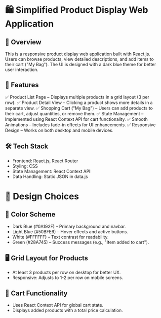 # 🛍️ Simplified Product Display Web Application
## 📌 Overview
This is a responsive product display web application built with React.js. Users can browse products, view detailed descriptions, and add items to their cart ("My Bag"). The UI is designed with a dark blue theme for better user interaction.

## 🚀 Features
✅ Product List Page – Displays multiple products in a grid layout (3 per row).
✅ Product Detail View – Clicking a product shows more details in a separate view.
✅ Shopping Cart ("My Bag") – Users can add products to their cart, adjust quantities, or remove them.
✅ State Management – Implemented using React Context API for cart functionality.
✅ Smooth Animations – Includes fade-in effects for UI enhancements.
✅ Responsive Design – Works on both desktop and mobile devices.

## 🛠️ Tech Stack
- Frontend: React.js, React Router
- Styling: CSS 
- State Management: React Context API
- Data Handling: Static JSON in data.js

# 📝 Design Choices
## 🎨 Color Scheme

- Dark Blue (#0A192F) – Primary background and navbar.
- Light Blue (#50BFE6) – Hover effects and active buttons.
- White (#FFFFFF) – Text contrast for readability.
- Green (#28A745) – Success messages (e.g., "Item added to cart").

## 🖥️ Grid Layout for Products

- At least 3 products per row on desktop for better UX.
- Responsive: Adjusts to 1-2 per row on mobile screens.

## 🛒 Cart Functionality

- Uses React Context API for global cart state.
- Displays added products with a total price calculation.